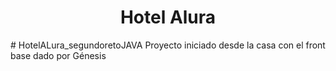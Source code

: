 <h1 align="center"> Hotel Alura</h1>
# HotelALura_segundoretoJAVA
Proyecto iniciado desde la casa con el front base dado por Génesis

